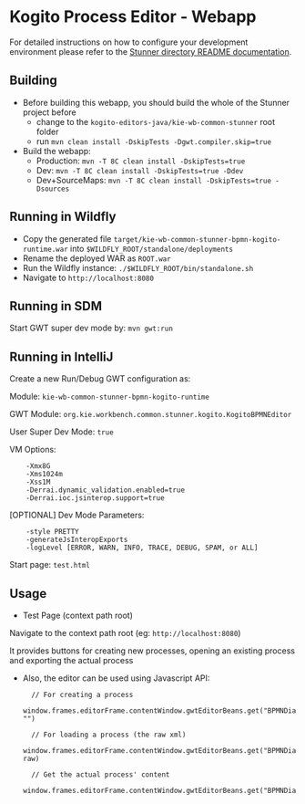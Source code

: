 Kogito Process Editor - Webapp
==============================

For detailed instructions on how to configure your development environment please refer to 
the [Stunner directory README documentation](../../../).
 
Building
--------
 
* Before building this webapp, you should build the whole of the Stunner project before
  * change to the `kogito-editors-java/kie-wb-common-stunner` root folder
  * run `mvn clean install -DskipTests -Dgwt.compiler.skip=true`
* Build the webapp:
  * Production: `mvn -T 8C clean install -DskipTests=true`
  * Dev: `mvn -T 8C clean install -DskipTests=true -Ddev`
  * Dev+SourceMaps: `mvn -T 8C clean install -DskipTests=true -Dsources`

Running in Wildfly
------------------
* Copy the generated file `target/kie-wb-common-stunner-bpmn-kogito-runtime.war` into `$WILDFLY_ROOT/standalone/deployments`
* Rename the deployed WAR as `ROOT.war`
* Run the Wildfly instance: `./$WILDFLY_ROOT/bin/standalone.sh`
* Navigate to `http://localhost:8080`

Running in SDM
------------------
Start GWT super dev mode by: `mvn gwt:run`

Running in IntelliJ
-------------------
Create a new Run/Debug GWT configuration as:

Module: `kie-wb-common-stunner-bpmn-kogito-runtime`

GWT Module: `org.kie.workbench.common.stunner.kogito.KogitoBPMNEditor`

User Super Dev Mode: `true`

VM Options:

        -Xmx8G
        -Xms1024m
        -Xss1M
        -Derrai.dynamic_validation.enabled=true
        -Derrai.ioc.jsinterop.support=true

[OPTIONAL] Dev Mode Parameters:

        -style PRETTY
        -generateJsInteropExports
        -logLevel [ERROR, WARN, INFO, TRACE, DEBUG, SPAM, or ALL]

Start page: `test.html`

Usage
-----
* Test Page (context path root)

Navigate to the context path root (eg: `http://localhost:8080`) 

It provides buttons for creating new processes, opening an existing process and exporting the actual process

* Also, the editor can be used using Javascript API:

        // For creating a process
        window.frames.editorFrame.contentWindow.gwtEditorBeans.get("BPMNDiagramEditor").get().setContent("", "")      

        // For loading a process (the raw xml)
        window.frames.editorFrame.contentWindow.gwtEditorBeans.get("BPMNDiagramEditor").get().setContent("", raw)      

        // Get the actual process' content
        window.frames.editorFrame.contentWindow.gwtEditorBeans.get("BPMNDiagramEditor").get().getContent()
